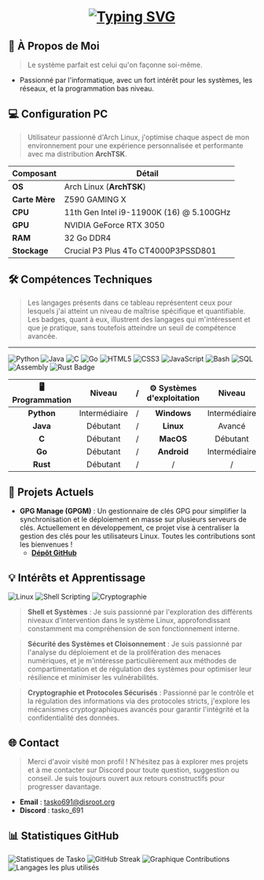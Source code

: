 <h1 align="center">
  <a href="https://git.io/typing-svg"><img src="https://readme-typing-svg.demolab.com?font=Fira+Code&pause=1000&color=F70000&center=true&vCenter=true&width=435&lines=Hi%2C+I'm+Tasko" alt="Typing SVG" /></a>
</h1>

## 📝 À Propos de Moi
> Le système parfait est celui qu'on façonne soi-même.

- Passionné par l'informatique, avec un fort intérêt pour les systèmes, les réseaux, et la programmation bas niveau.
## 💻 Configuration PC

> Utilisateur passionné d'Arch Linux, j'optimise chaque aspect de mon environnement pour une expérience personnalisée et performante avec ma distribution **ArchTSK**.

| **Composant** | **Détail** |
|---------------|------------|
| **OS**        | Arch Linux (**ArchTSK**) |
| **Carte Mère**| Z590 GAMING X |
| **CPU**       | 11th Gen Intel i9-11900K (16) @ 5.100GHz |
| **GPU**       | NVIDIA GeForce RTX 3050 |
| **RAM**       | 32 Go DDR4 |
| **Stockage**  | Crucial P3 Plus 4To CT4000P3PSSD801 |

## 🛠️ Compétences Techniques

> Les langages présents dans ce tableau représentent ceux pour lesquels j'ai atteint un niveau de maîtrise spécifique et quantifiable. Les badges, quant à eux, illustrent des langages qui m'intéressent et que je pratique, sans toutefois atteindre un seuil de compétence avancée.
---
![Python](https://img.shields.io/badge/Python-3776AB?style=for-the-badge&logo=python&logoColor=white)
![Java](https://img.shields.io/badge/Java-007396?style=for-the-badge&logo=java&logoColor=white)
![C](https://img.shields.io/badge/C-A8B9CC?style=for-the-badge&logo=c&logoColor=white)
![Go](https://img.shields.io/badge/Go-00ADD8?style=for-the-badge&logo=go&logoColor=white)
![HTML5](https://img.shields.io/badge/HTML5-E34F26?style=for-the-badge&logo=html5&logoColor=white)
![CSS3](https://img.shields.io/badge/CSS3-1572B6?style=for-the-badge&logo=css3&logoColor=white)
![JavaScript](https://img.shields.io/badge/JavaScript-F7DF1E?style=for-the-badge&logo=javascript&logoColor=black)
![Bash](https://img.shields.io/badge/Bash-4EAA25?style=for-the-badge&logo=gnu-bash&logoColor=white)
![SQL](https://img.shields.io/badge/SQL-4479A1?style=for-the-badge&logo=MySQL&logoColor=white)
![Assembly](https://img.shields.io/badge/Assembly-525252?style=for-the-badge&logo=probot&logoColor=white)
![Rust Badge](https://img.shields.io/badge/Rust-DEA584?style=for-the-badge&logo=rust&logoColor=white)


| 🖥️ Programmation |          Niveau          |   /   | ⚙️ Systèmes d'exploitation |    Niveau     |
| :-------------: | :----------------------: | :---: | :-----------------------: | :-----------: |
|   **Python**    |      Intermédiaire       |   /   |        **Windows**        | Intermédiaire |
|    **Java**     |         Débutant         |   /   |         **Linux**         |    Avancé     |
|      **C**      |         Débutant         |   /   |          **MacOS**        |   Débutant    |
|     **Go**      |         Débutant         |   /   |        **Android**        | Intermédiaire |
|    **Rust**     |         Débutant         |   /   |             /             |       /       |

## 🚀 Projets Actuels

- **GPG Manage (GPGM)** : Un gestionnaire de clés GPG pour simplifier la synchronisation et le déploiement en masse sur plusieurs serveurs de clés. Actuellement en développement, ce projet vise à centraliser la gestion des clés pour les utilisateurs Linux. Toutes les contributions sont les bienvenues !
  - [**Dépôt GitHub**](https://github.com/Tasko-691/GPGM)

## 💡 Intérêts et Apprentissage

![Linux](https://img.shields.io/badge/Linux-FCC624?style=for-the-badge&logo=linux&logoColor=black)
![Shell Scripting](https://img.shields.io/badge/Shell_Scripting-5391FE?style=for-the-badge&logo=gnu-bash&logoColor=white)
![Cryptographie](https://img.shields.io/badge/Cryptographie-FF6F00?style=for-the-badge&logo=gnupg&logoColor=white)

> **Shell et Systèmes** : Je suis passionné par l'exploration des différents niveaux d'intervention dans le système Linux, approfondissant constamment ma compréhension de son fonctionnement interne.

> **Sécurité des Systèmes et Cloisonnement** : Je suis passionné par l'analyse du déploiement et de la prolifération des menaces numériques, et je m'intéresse particulièrement aux méthodes de compartimentation et de régulation des systèmes pour optimiser leur résilience et minimiser les vulnérabilités.

> **Cryptographie et Protocoles Sécurisés** : Passionné par le contrôle et la régulation des informations via des protocoles stricts, j'explore les mécanismes cryptographiques avancés pour garantir l'intégrité et la confidentialité des données.

## 🌐 Contact

> Merci d'avoir visité mon profil ! N'hésitez pas à explorer mes projets et à me contacter sur Discord pour toute question, suggestion ou conseil. Je suis toujours ouvert aux retours constructifs pour progresser davantage.
- **Email** : [tasko691@disroot.org](mailto:tasko691@disroot.org)
- **Discord** : tasko_691

## 📊 Statistiques GitHub

![Statistiques de Tasko](https://github-readme-stats.vercel.app/api?username=Tasko-691&show_icons=true&theme=shadow_red&include_all_commits=true)
![GitHub Streak](https://github-readme-streak-stats.herokuapp.com/?user=Tasko-691&theme=shadow_red&include_all_commits=true)
![Graphique Contributions](https://github-profile-summary-cards.vercel.app/api/cards/profile-details?username=Tasko-691&theme=monokai)
![Langages les plus utilisés](https://github-readme-stats.vercel.app/api/top-langs/?username=Tasko-691&layout=compact&theme=shadow_red)